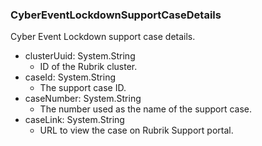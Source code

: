 ### CyberEventLockdownSupportCaseDetails
Cyber Event Lockdown support case details.

- clusterUuid: System.String
  - ID of the Rubrik cluster.
- caseId: System.String
  - The support case ID.
- caseNumber: System.String
  - The number used as the name of the support case.
- caseLink: System.String
  - URL to view the case on Rubrik Support portal.
